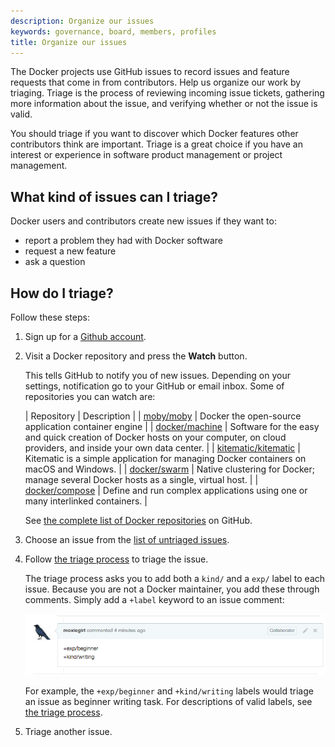 ```yaml
---
description: Organize our issues
keywords: governance, board, members, profiles
title: Organize our issues
---
```


The Docker projects use GitHub issues to record issues and feature requests that
come in from contributors.  Help us organize our work by triaging. Triage is the
process of reviewing incoming issue tickets, gathering more information about
the issue, and verifying whether or not the issue is valid.

You should triage if you want to discover which Docker features other contributors
think are important. Triage is a great choice if you have an interest
or experience in software product management or project management.


## What kind of issues can I triage?

Docker users and contributors create new issues if they want to:

* report a problem they had with Docker software
* request a new feature
* ask a question

## How do I triage?

Follow these steps:

1. Sign up for a <a href="https://github.com" target="_blank">Github account</a>.

2. Visit a Docker repository and press the **Watch** button.

   This tells GitHub to notify you of new issues. Depending on your settings,
   notification go to your GitHub or email inbox. Some of repositories you can watch are:

   | Repository | Description |
   | [moby/moby](https://github.com/moby/moby) | Docker the open-source application container engine |
   | [docker/machine](https://github.com/docker/machine) | Software for the easy and quick creation of Docker hosts on your computer, on cloud providers, and inside your own data center. |
   | [kitematic/kitematic](https://github.com/kitematic/kitematic) | Kitematic is a simple application for managing Docker containers on macOS and Windows. |
   | [docker/swarm](https://github.com/docker/swarm) | Native clustering for Docker; manage several Docker hosts as a single, virtual host. |
   | [docker/compose](https://github.com/docker/compose) | Define and run complex applications using one or many interlinked containers. |

   See <a href="https://github.com/docker" target="_blank">the complete list of Docker repositories</a> on GitHub.

3. Choose an issue from the [list of untriaged issues](https://github.com/moby/moby/issues?q=is%3Aopen+is%3Aissue+-label%3Akind%2Fproposal+-label%3Akind%2Fenhancement+-label%3Akind%2Fbug+-label%3Akind%2Fcleanup+-label%3Akind%2Fgraphics+-label%3Akind%2Fwriting+-label%3Akind%2Fsecurity+-label%3Akind%2Fquestion+-label%3Akind%2Fimprovement+-label%3Akind%2Ffeature).

4. Follow <a href="https://github.com/moby/moby/blob/master/project/ISSUE-TRIAGE.md" target="_blank">the triage process</a> to triage the issue.

   The triage process asks you to add both a `kind/` and a `exp/` label to each
   issue. Because you are not a Docker maintainer, you add these through comments.
   Simply add a `+label` keyword to an issue comment:

   ![Example](../images/triage-label.png)

   For example, the `+exp/beginner` and `+kind/writing` labels would triage an issue as
   beginner writing task. For descriptions of valid labels, see <a
   href="https://github.com/moby/moby/blob/master/project/ISSUE-TRIAGE.md">the triage process</a>.

5. Triage another issue.
